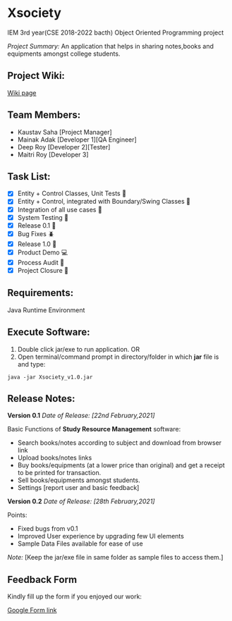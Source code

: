 # Xsociety
IEM 3rd year(CSE 2018-2022 bacth) Object Oriented Programming project

_Project Summary:_
An application that helps in sharing notes,books and equipments amongst college students.


## Project Wiki:
[Wiki page](http://103.127.146.165/wiki/index.php?title=Xsociety:Main)

## Team Members:
- Kaustav Saha [Project Manager]
- Mainak Adak [Developer 1][QA Engineer]
- Deep Roy [Developer 2][Tester]
- Maitri Roy [Developer 3]

## Task List:
- [x] Entity + Control Classes, Unit Tests :open_file_folder:
- [x] Entity + Control, integrated with Boundary/Swing Classes :link:
- [x] Integration of all use cases :nut_and_bolt:
- [x] System Testing :wrench:
- [x] Release 0.1 :checkered_flag:
- [x] Bug Fixes :beetle:
- [x] Release 1.0 :checkered_flag:
- [x] Product Demo :computer:
- [x] Process Audit :notebook:
- [x] Project Closure :confetti_ball:

## Requirements:
Java Runtime Environment

## Execute Software:
1. Double click jar/exe to run application.
OR
2. Open terminal/command prompt in directory/folder in which **jar** file is and type:
```
java -jar Xsociety_v1.0.jar
```

## Release Notes:
**Version 0.1**
_Date of Release: [22nd February,2021]_

Basic Functions of **Study Resource Management** software:
- Search books/notes according to subject and download from browser link
- Upload books/notes links
- Buy books/equipments (at a lower price than original) and get a receipt to be printed for transaction.
- Sell books/equipments amongst students.
- Settings [report user and basic feedback]

**Version 0.2**
_Date of Release: [28th February,2021]_

Points:
- Fixed bugs from v0.1
- Improved User experience by upgrading few UI elements
- Sample Data Files available for ease of use

_Note:_
[Keep the jar/exe file in same folder as sample files to access them.]

## Feedback Form
Kindly fill up the form if you enjoyed our work:

[Google Form link](https://forms.gle/pVtEGphDvVV4FTgv6)